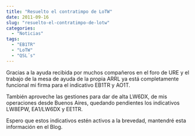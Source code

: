 ```yaml
---
title: "Resuelto el contratimpo de LoTW"
date: 2011-09-16
slug: "resuelto-el-contratimpo-de-lotw"
categories:
  - "Noticias"
tags:
  - "EB1TR"
  - "LoTW"
  - "QSL´s"
---
```


Gracias a la ayuda recibida por muchos compañeros en el foro de URE y el trabajo de la mesa de ayuda de la propia ARRL ya está completamente funcional mi firma para el indicativo EB1TR y AO1T.

También aproveche las gestiones para dar de alta LW6DX, de mis operaciones desde Buenos Aires, quedando pendientes los indicativos LW8EPW, EA1/LW6DX y EE1TR.

Espero que estos indicativos estén activos a la brevedad, mantendré esta información en el Blog.
